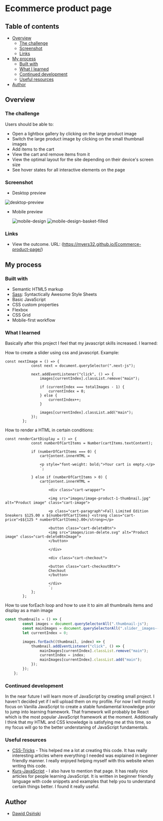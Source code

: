 # Ecommerce product page

## Table of contents

- [Overview](#overview)
  - [The challenge](#the-challenge)
  - [Screenshot](#screenshot)
  - [Links](#links)
- [My process](#my-process)
  - [Built with](#built-with)
  - [What I learned](#what-i-learned)
  - [Continued development](#continued-development)
  - [Useful resources](#useful-resources)
- [Author](#author)

## Overview

### The challenge

Users should be able to:

- Open a lightbox gallery by clicking on the large product image
- Switch the large product image by clicking on the small thumbnail images
- Add items to the cart
- View the cart and remove items from it
- View the optimal layout for the site depending on their device's screen size
- See hover states for all interactive elements on the page

### Screenshot
- Desktop preview
  
![desktop-preview](https://github.com/myers32/Ecommerce-product-page/assets/122280628/9cafea54-b015-4fac-8d71-9dd93a012ca1)

- Mobile preview

	![mobile-design](https://github.com/myers32/Ecommerce-product-page/assets/122280628/6e326ed4-272a-45a0-851d-8f459d9a9bbe)
	![mobile-design-basket-filled](https://github.com/myers32/Ecommerce-product-page/assets/122280628/1bbcc045-6ff7-4f18-a60b-8a090c5c9ccb)

### Links

- View the outcome. URL: (https://myers32.github.io/Ecommerce-product-page/)

## My process

### Built with

- Semantic HTML5 markup
- [Sass](https://sass-lang.com/): Syntactically Awesome Style Sheets 
- Basic JavaScript
- CSS custom properties
- Flexbox
- CSS Grid
- Mobile-first workflow
  
### What I learned
Basically after this project I feel that my javascript skills increased. I learned:

How to create a slider using css and javascript. Example: 
```
const nextImage = () => {
			const next = document.querySelector(".next-js");

			next.addEventListener("click", () => {
				images[currentIndex].classList.remove("main");

				if (currentIndex === totalImages - 1) {
					currentIndex = 0;
				} else {
					currentIndex++;
				}

				images[currentIndex].classList.add("main");
			});
		};
```

How to render a HTML in certain conditions:
```
const renderCartDisplay = () => {
			const numberOfCartItems = Number(cartItems.textContent);

			if (numberOfCartItems === 0) {
				cartContent.innerHTML =
					`
				<p style="font-weight: bold;">Your cart is empty.</p>
				`;

			} else if (numberOfCartItems > 0) {
				cartContent.innerHTML =
					`
					<div class="cart-wrapper">

					<img src="images/image-product-1-thumbnail.jpg" alt="Product image" class="cart-image">

					<p class="cart-paragraph">Fall Limited Edition Sneakers $125.00 x ${numberOfCartItems} <strong class="cart-price">$${125 * numberOfCartItems}.00</strong></p>

					<button class="cart-deleteBtn">
					<img src="images/icon-delete.svg" alt="Product image" class="cart-deleteBtnImage">
					</button>

					</div>

					<div class="cart-checkout">

					<button class="cart-checkoutBtn">
					Checkout
					</button>

					</div>
					`;
			};
		};
```
How to use forEach loop and how to use it to aim all thumbnails items and display as a main image
```js
const thumbnails = () => {
		const images = document.querySelectorAll(".thumbnail-js");
		const mainImages = document.querySelectorAll(".slider__images--image");
		let currentIndex = 0;

		images.forEach((thumbnail, index) => {
			thumbnail.addEventListener("click", () => {
				mainImages[currentIndex].classList.remove("main");
				currentIndex = index;
				mainImages[currentIndex].classList.add("main");
			});
		});
	};
```


### Continued development
In the near future I will learn more of JavaScript by creating small project. I haven't decided yet if I will upload them on my profile. For now I will mostly focus on Vanilla JavaScript to create a stable fundamental knowledge prior to jump into learning framework. That framework will probably be React which is the most popular JavaScript framework at the moment.
Additionally I think that my HTML and CSS knowledge is satisfying me at this time, so my focus will go to the better understaning of JavaScript fundamentals.

### Useful resources

- [CSS-Tricks](https://www.css-tricks.com) - This helped me a lot at creating this code. It has really interesting articles where everything I needed was explained in beginner friendly manner. I really enjoyed helping myself with this website when writing this code.
- [Kurs-JavaScript](https://www.kursjs.pl/) - I also have to mention that page. It has really nice articles for people learning JavaScript. It is written in beginner friendly language with code snippets and examples that help you to understand certain things better. I found it really useful.
  
## Author

- [Dawid Osiński](https://github.com/myers32)
